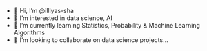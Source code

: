 - 👋 Hi, I’m @illiyas-sha
- 👀 I’m interested in data science, AI
- 🌱 I’m currently learning Statistics, Probability & Machine Learning Algorithms
- 💞️ I’m looking to collaborate on data science projects...
<!--- 📫 How to reach me ...
--->

<!---
illiyas-sha/illiyas-sha is a ✨ special ✨ repository because its `README.md` (this file) appears on your GitHub profile.
You can click the Preview link to take a look at your changes.
--->
